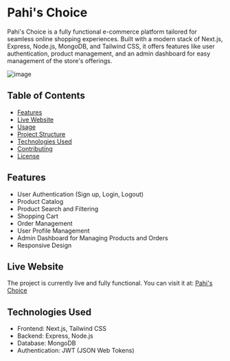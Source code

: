 # Pahi's Choice

Pahi's Choice is a fully functional e-commerce platform tailored for seamless online shopping experiences. Built with a modern stack of Next.js, Express, Node.js, MongoDB, and Tailwind CSS, it offers features like user authentication, product management, and an admin dashboard for easy management of the store's offerings.

![image](https://github.com/GaganBansal22/PahisChoice/assets/122668312/cb05f5f2-b9ce-4722-bc7b-c5a1c0e78ff8)


## Table of Contents

- [Features](#features)
- [Live Website](#live-website)
- [Usage](#usage)
- [Project Structure](#project-structure)
- [Technologies Used](#technologies-used)
- [Contributing](#contributing)
- [License](#license)

## Features

- User Authentication (Sign up, Login, Logout)
- Product Catalog
- Product Search and Filtering
- Shopping Cart
- Order Management
- User Profile Management
- Admin Dashboard for Managing Products and Orders
- Responsive Design

## Live Website

The project is currently live and fully functional. You can visit it at: [Pahi's Choice]([https://pahischoice.vercel.app](https://www.pahischoice.in))

## Technologies Used

- Frontend: Next.js, Tailwind CSS
- Backend: Express, Node.js
- Database: MongoDB
- Authentication: JWT (JSON Web Tokens)

